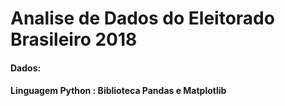# Analise de Dados  do Eleitorado Brasileiro 2018
#### Dados:
#### Linguagem Python : Biblioteca Pandas e Matplotlib

